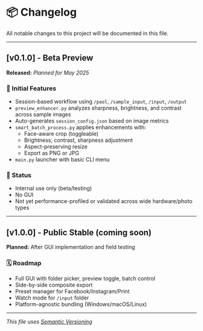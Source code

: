 # 📦 Changelog

All notable changes to this project will be documented in this file.

---

## [v0.1.0] - Beta Preview
**Released:** _Planned for May 2025_

### 🚀 Initial Features
- Session-based workflow using `/pool`, `/sample_input`, `/input`, `/output`
- `preview_enhancer.py` analyzes sharpness, brightness, and contrast across sample images
- Auto-generates `session_config.json` based on image metrics
- `smart_batch_process.py` applies enhancements with:
  - Face-aware crop (toggleable)
  - Brightness, contrast, sharpness adjustment
  - Aspect-preserving resize
  - Export as PNG or JPG
- `main.py` launcher with basic CLI menu

### 🧪 Status
- Internal use only (beta/testing)
- No GUI
- Not yet performance-profiled or validated across wide hardware/photo types

---

## [v1.0.0] - Public Stable (coming soon)
**Planned:** After GUI implementation and field testing

### 🗓 Roadmap
- Full GUI with folder picker, preview toggle, batch control
- Side-by-side composite export
- Preset manager for Facebook/Instagram/Print
- Watch mode for `/input` folder
- Platform-agnostic bundling (Windows/macOS/Linux)

---

_This file uses [Semantic Versioning](https://semver.org)_
